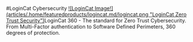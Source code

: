 #LoginCat Cybersecurity
[![LoginCat Image!] (articles/.home/featuredproducts/logincat.md/logincat.png "LoginCat Zero Trust Security")]({{#makeLink}}./landing.html?product_path=software/cybersecurity/reflection&menu_path=/{{/makeLink}})LoginCat 360 - The standard for Zero Trust Cybersecurity. From Multi-Factor authentication to Software Defined Perimeters, 360 degrees of protection.